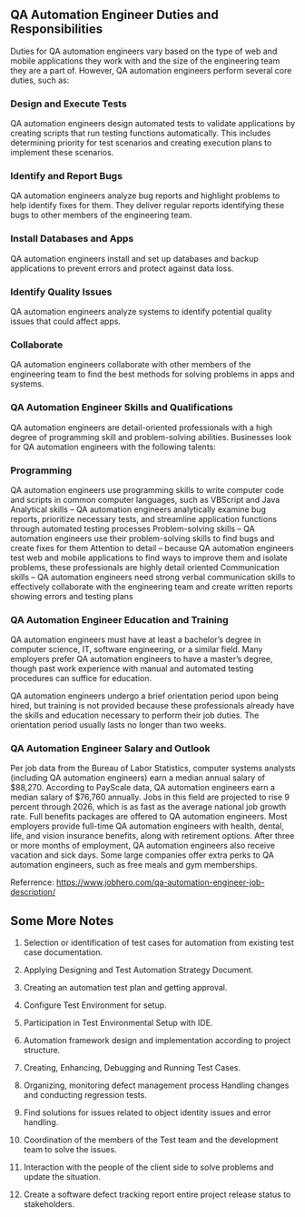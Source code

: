 ## QA Automation Engineer Duties and Responsibilities
Duties for QA automation engineers vary based on the type of web and mobile applications they work with and the size of the engineering team they are a part of. However, QA automation engineers perform several core duties, such as:

### Design and Execute Tests

QA automation engineers design automated tests to validate applications by creating scripts that run testing functions automatically. This includes determining priority for test scenarios and creating execution plans to implement these scenarios.

### Identify and Report Bugs

QA automation engineers analyze bug reports and highlight problems to help identify fixes for them. They deliver regular reports identifying these bugs to other members of the engineering team.

### Install Databases and Apps

QA automation engineers install and set up databases and backup applications to prevent errors and protect against data loss.

### Identify Quality Issues

QA automation engineers analyze systems to identify potential quality issues that could affect apps.

### Collaborate

QA automation engineers collaborate with other members of the engineering team to find the best methods for solving problems in apps and systems.

 

### QA Automation Engineer Skills and Qualifications
QA automation engineers are detail-oriented professionals with a high degree of programming skill and problem-solving abilities. Businesses look for QA automation engineers with the following talents:

### Programming
QA automation engineers use programming skills to write computer code and scripts in common computer languages, such as VBScript and Java
Analytical skills – QA automation engineers analytically examine bug reports, prioritize necessary tests, and streamline application functions through automated testing processes
Problem-solving skills – QA automation engineers use their problem-solving skills to find bugs and create fixes for them
Attention to detail – because QA automation engineers test web and mobile applications to find ways to improve them and isolate problems, these professionals are highly detail oriented
Communication skills – QA automation engineers need strong verbal communication skills to effectively collaborate with the engineering team and create written reports showing errors and testing plans
 

###  QA Automation Engineer Education and Training
QA automation engineers must have at least a bachelor’s degree in computer science, IT, software engineering, or a similar field. Many employers prefer QA automation engineers to have a master’s degree, though past work experience with manual and automated testing procedures can suffice for education.

QA automation engineers undergo a brief orientation period upon being hired, but training is not provided because these professionals already have the skills and education necessary to perform their job duties. The orientation period usually lasts no longer than two weeks.

 

###  QA Automation Engineer Salary and Outlook
Per job data from the Bureau of Labor Statistics, computer systems analysts (including QA automation engineers) earn a median annual salary of $88,270. According to PayScale data, QA automation engineers earn a median salary of $76,760 annually. Jobs in this field are projected to rise 9 percent through 2026, which is as fast as the average national job growth rate.
Full benefits packages are offered to QA automation engineers. Most employers provide full-time QA automation engineers with health, dental, life, and vision insurance benefits, along with retirement options. After three or more months of employment, QA automation engineers also receive vacation and sick days. Some large companies offer extra perks to QA automation engineers, such as free meals and gym memberships.

Referrence: https://www.jobhero.com/qa-automation-engineer-job-description/


## Some More Notes

1. Selection or identification of test cases for automation from existing test case documentation.

2. Applying Designing and Test Automation Strategy Document.

3. Creating an automation test plan and getting approval.

4. Configure Test Environment for setup.

5. Participation in Test Environmental Setup with IDE.

6. Automation framework design and implementation according to project structure.

7. Creating, Enhancing, Debugging and Running Test Cases.

8. Organizing, monitoring defect management process Handling changes and conducting regression tests.

9. Find solutions for issues related to object identity issues and error handling.

10. Coordination of the members of the Test team and the development team to solve the issues.

11. Interaction with the people of the client side to solve problems and update the situation.

12. Create a software defect tracking report entire project release status to stakeholders.
 
